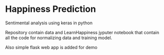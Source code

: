 # Happiness Prediction
Sentimental analysis using keras in python

Repository contain data and LearnHappiness jyputer notebook that contain all the code for normalizing data and training model.

Also simple flask web app is added for demo

